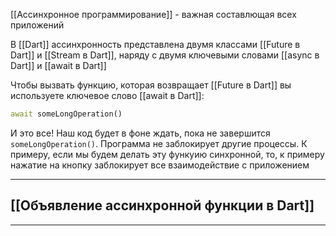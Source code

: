 [[Ассинхронное программирование]] - важная составлющая всех приложений

В [[Dart]] ассинхронность представлена двумя классами [[Future в Dart]] и [[Stream в Dart]], наряду с двумя ключевыми словами [[async в Dart]] и [[await в Dart]]

Чтобы вызвать функцию, которая возвращает [[Future в Dart]] вы используете ключевое слово [[await в Dart]]:
```dart
await someLongOperation()
```

И это все! Наш код будет в фоне ждать, пока не завершится `someLongOperation()`. Программа не заблокирует другие процессы. 
	К примеру, если мы будем делать эту функуию синхронной, то, к примеру нажатие на кнопку заблокирует все взаимодействие с приложением

---
## [[Объявление ассинхронной функции в Dart]]
---



